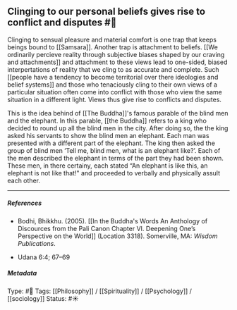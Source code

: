 ## Clinging to our personal beliefs gives rise to conflict and disputes  #🧠 

Clinging to sensual pleasure and material comfort is one trap that keeps beings bound to [[Samsara]]. Another trap is attachment to beliefs. [[We ordinarily percieve reality through subjective biases shaped by our craving and attachments]] and attachment to these views lead to one-sided, biased interpertations of reality that we cling to as accurate and complete. Such [[people have a tendency to become territorial over there ideologies and belief systems]] and those who tenaciously cling to their own views of a particular situation often come into conflict with those who view the same situation in a different light. Views thus give rise to conflicts and disputes. 

This is the idea behind of [[The Buddha]]'s famous parable of the blind men and the elephant. In this parable, [[the Buddha]] refers to a king who decided to round up all the blind men in the city. After doing so, the the king asked his servants to show the blind men an elephant. Each man was presented with a different part of the elephant. The king then asked the group of blind men ‘Tell me, blind men, what is an elephant like?’. Each of the men described the elephant in terms of the part they had been shown. These men, in there certainy, each stated “An elephant is like this, an elephant is not like that!" and proceeded to verbally and physically assult each other.

___

##### References

- Bodhi, Bhikkhu. (2005). [[In the Buddha's Words An Anthology of Discources from the Pali Canon Chapter VI. Deepening One’s Perspective on the World]]   (Location 3318). Somerville, MA: _Wisdom Publications_.

- Udana 6:4; 67–69

##### Metadata

Type: #🔴 
Tags: [[Philosophy]] / [[Spirituality]] / [[Psychology]] / [[sociology]]
Status: #☀️ 